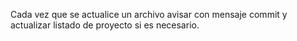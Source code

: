 Cada vez que se actualice un archivo avisar con mensaje commit y actualizar listado de proyecto si es necesario.
